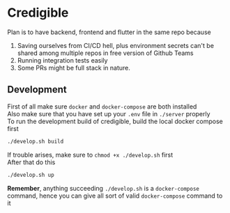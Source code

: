 # Credigible
Plan is to have backend, frontend and flutter in the same repo because
1) Saving ourselves from CI/CD hell, plus environment secrets can't be shared among multiple repos in free version of Github Teams
2) Running integration tests easily
3) Some PRs might be full stack in nature.

## Development
First of all make sure `docker` and `docker-compose` are both installed     
Also make sure that you have set up your `.env` file in `./server` properly       
To run the development build of credigible, build the local docker compose first
```bash
./develop.sh build
```    
If trouble arises, make sure to `chmod +x ./develop.sh` first     
After that do this
```bash
./develop.sh up
```
**Remember**, anything succeeding `./develop.sh` is a `docker-compose` command, hence you can give all sort of valid `docker-compose` command to it
